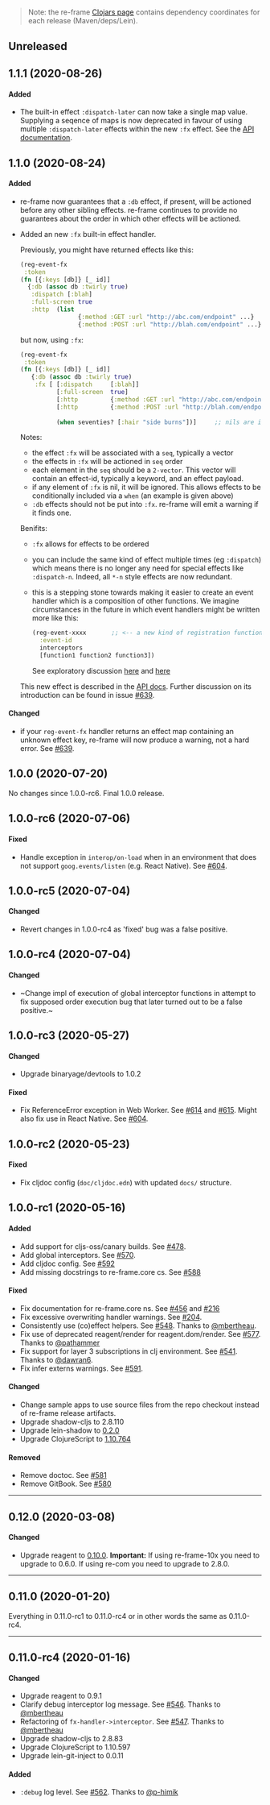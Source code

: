 
<!-- leave this H1 here. It stops mkdocs putting in a Title at the top.
     It needs to be at the top of the file otherwise it breaks the 
     table of contents on the right hand side. -->
#

> Note: the re-frame [Clojars page](https://clojars.org/re-frame/) contains dependency coordinates for each release (Maven/deps/Lein). 

## Unreleased

## 1.1.1 (2020-08-26)

#### Added

- The built-in effect `:dispatch-later` can now take a single map value. 
  Supplying a seqence of maps is now deprecated in favour of using multiple `:dispatch-later` effects within the new 
  `:fx` effect. See the [API documentation](http://day8.github.io/re-frame/api-builtin-effects/#dispatch-later). 

## 1.1.0 (2020-08-24)

#### Added

- re-frame now guarantees that a `:db` effect, if present, will be actioned before any other sibling effects. 
  re-frame continues to provide no guarantees about the order in which other effects will be actioned. 

- Added an new `:fx` built-in effect handler. 

  Previously, you might have returned effects like this:
  
  ```clj
  (reg-event-fx 
   :token 
  (fn [{:keys [db]} [_ id]]
    {:db (assoc db :twirly true) 
     :dispatch [:blah]
     :full-screen true
     :http  (list 
                  {:method :GET :url "http://abc.com/endpoint" ...}
                  {:method :POST :url "http://blah.com/endpoint" ...})}))
  ```
  
  but now, using `:fx`:
  
  ```clj
  (reg-event-fx 
   :token 
  (fn [{:keys [db]} [_ id]]
     {:db (assoc db :twirly true) 
      :fx [ [:dispatch     [:blah]] 
            [:full-screen  true]
            [:http         {:method :GET :url "http://abc.com/endpoint" ...}]
            [:http         {:method :POST :url "http://blah.com/endpoint" ...}] 
            
            (when seventies? [:hair "side burns"])]     ;; nils are ignored
  ```
  
  Notes:
  
  - the effect `:fx` will be associated with a `seq`, typically a vector
  - the effects in `:fx` will be actioned in `seq` order
  - each element in the `seq` should be a `2-vector`. This vector will contain an effect-id, typically a keyword, and an effect payload. 
  - if any element of `:fx` is nil, it will be ignored. This allows effects to be conditionally included via a `when` (an example is given above)
  - `:db` effects should not be put into `:fx`. re-frame will emit a warning if it finds one.
  
  Benifits:
  
  - `:fx` allows for effects to be ordered
  - you can include the same kind of effect multiple times (eg `:dispatch`) which means there is no longer 
    any need for special effects like `:dispatch-n`. Indeed, all `*-n` style effects are now redundant.
  - this is a stepping stone towards making it easier to create an event handler which is a composition of 
    other functions. We imagine circumstances in the future in which event handlers might be written more 
    like this:
    
      ```clj
      (reg-event-xxxx       ;; <-- a new kind of registration function
        :event-id  
        interceptors 
        [function1 function2 function3])
      ```
      
      See exploratory discussion [here](https://github.com/day8/re-frame/issues/639#issuecomment-680500053) and [here](https://github.com/day8/re-frame/issues/639#issuecomment-682250517)
      
  
  This new effect is described in the [API docs](https://day8.github.io/re-frame/api-builtin-effects/#fx).
  Further discussion on its introduction can be found in issue [#639](https://github.com/day8/re-frame/issues/639).

#### Changed

- if your `reg-event-fx` handler returns an effect map containing an unknown effect key, re-frame will now produce a warning, not a hard error.
  See [#639](https://github.com/day8/re-frame/issues/639).

## 1.0.0 (2020-07-20)

No changes since 1.0.0-rc6. Final 1.0.0 release.

## 1.0.0-rc6 (2020-07-06)

#### Fixed

- Handle exception in `interop/on-load` when in an environment that does not
  support `goog.events/listen` (e.g. React Native). See [#604](https://github.com/day8/re-frame/issues/604).

## 1.0.0-rc5 (2020-07-04)

#### Changed

- Revert changes in 1.0.0-rc4 as 'fixed' bug was a false positive.

## 1.0.0-rc4 (2020-07-04)

#### Changed

- ~Change impl of execution of global interceptor functions in attempt to
   fix supposed order execution bug that later turned out to be a false
   positive.~

## 1.0.0-rc3 (2020-05-27)

#### Changed

- Upgrade binaryage/devtools to 1.0.2

#### Fixed

- Fix ReferenceError exception in Web Worker. See
  [#614](https://github.com/day8/re-frame/issues/614) and
  [#615](https://github.com/day8/re-frame/pull/615). Might
  also fix use in React Native. See [#604](https://github.com/day8/re-frame/issues/604).

## 1.0.0-rc2 (2020-05-23)

#### Fixed

- Fix cljdoc config (`doc/cljdoc.edn`) with updated `docs/` structure. 

## 1.0.0-rc1 (2020-05-16)

#### Added

- Add support for cljs-oss/canary builds. See [#478](https://github.com/day8/re-frame/issues/478).
- Add global interceptors. See [#570](https://github.com/day8/re-frame/issues/570).
- Add cljdoc config. See [#592](https://github.com/day8/re-frame/issues/592)
- Add missing docstrings to re-frame.core cs. See [#588](https://github.com/day8/re-frame/issues/588)

#### Fixed

- Fix documentation for re-frame.core ns. See [#456](https://github.com/day8/re-frame/issues/456) and [#216](https://github.com/day8/re-frame/issues/216)
- Fix excessive overwriting handler warnings. See [#204](https://github.com/day8/re-frame/issues/204).
- Consistently use (co)effect helpers. See [#548](https://github.com/day8/re-frame/pull/548). Thanks to [@mbertheau](https://github.com/mbertheau).
- Fix use of deprecated reagent/render for reagent.dom/render. See [#577](https://github.com/day8/re-frame/pull/577). Thanks to [@pathammer](https://github.com/pathammer)
- Fix support for layer 3 subscriptions in clj environment.
  See [#541](https://github.com/day8/re-frame/pull/541). Thanks to [@dawran6](https://github.com/dawran6).
- Fix infer externs warnings. See [#591](https://github.com/day8/re-frame/issues/591).

#### Changed

- Change sample apps to use source files from the repo checkout instead of
  re-frame release artifacts.
- Upgrade shadow-cljs to 2.8.110
- Upgrade lein-shadow to [0.2.0](https://gitlab.com/nikperic/lein-shadow/-/blob/master/CHANGELOG.md#020-2020-05-13)
- Upgrade ClojureScript to [1.10.764](https://github.com/clojure/clojurescript/blob/master/changes.md#110764)

#### Removed

- Remove doctoc. See [#581](https://github.com/day8/re-frame/issues/581)
- Remove GitBook. See [#580](https://github.com/day8/re-frame/issues/580)

---

## 0.12.0 (2020-03-08)

#### Changed

- Upgrade reagent to [0.10.0](https://github.com/reagent-project/reagent/blob/master/CHANGELOG.md#0100-2020-03-06).
  **Important:** If using re-frame-10x you need to upgrade to 0.6.0.
  If using re-com you need to upgrade to 2.8.0.

---

## 0.11.0 (2020-01-20)

Everything in 0.11.0-rc1 to 0.11.0-rc4 or in other words the same as 0.11.0-rc4.

---

## 0.11.0-rc4 (2020-01-16)

#### Changed

- Upgrade reagent to 0.9.1
- Clarify debug interceptor log message. See [#546](https://github.com/day8/re-frame/pull/546).
  Thanks to [@mbertheau](https://github.com/mbertheau)
- Refactoring of `fx-handler->interceptor`. See [#547](https://github.com/day8/re-frame/pull/547).
  Thanks to [@mbertheau](https://github.com/mbertheau)
- Upgrade shadow-cljs to 2.8.83
- Upgrade ClojureScript to 1.10.597
- Upgrade lein-git-inject to 0.0.11

#### Added

- `:debug` log level. See [#562](https://github.com/day8/re-frame/pull/562).
  Thanks to [@p-himik](https://github.com/p-himik)
